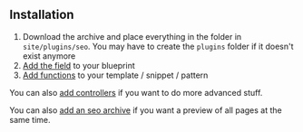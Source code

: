 ## Installation

1. Download the archive and place everything in the folder in `site/plugins/seo`. You may have to create the `plugins` folder if it doesn't exist anymore
1. [Add the field](https://github.com/jenstornell/kirby-seo/blob/master/docs/BLUEPRINT.md) to your blueprint
1. [Add functions](https://github.com/jenstornell/kirby-seo/blob/master/docs/FRONTEND.md) to your template / snippet / pattern

You can also [add controllers](https://github.com/jenstornell/kirby-seo/blob/master/docs/CONTROLLERS.md) if you want to do more advanced stuff.

You can also [add an seo archive](https://github.com/jenstornell/kirby-seo/blob/master/docs/ARCHIVE.md) if you want a preview of all pages at the same time.
